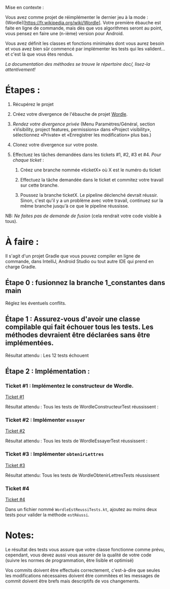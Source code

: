 Mise en contexte :

Vous avez comme projet de réimplémenter le dernier jeu à la mode : (Wordle)[https://fr.wikipedia.org/wiki/Wordle]. Votre première ébauche est faite en ligne de commande, mais dès que vos algorithmes seront au point, vous pensez en faire une (n-ième) version pour Android.

Vous avez définit les classes et fonctions minimales dont vous aurez besoin et vous avez bien sûr commencé par implémenter les tests qui les valident... et c'est là que vous êtes rendus. 

*La documentation des méthodes se trouve le répertoire doc/, lisez-la attentivement!*

# Étapes :

1. Récupérez le projet

2. Créez votre divergence de l'ébauche de projet
   [Wordle](https://git.dti.crosemont.quebec/420-g55-ro/wordle).

3. *Rendez votre divergence privée* (Menu Paramètres/Général, section «Visibility, project features, permissions» dans «Project visibility», sélectionnez «Private» et «Enregistrer les modification» plus bas.)

4. Clonez votre divergence sur votre poste.

5. Effectuez les tâches demandées dans les tickets #1, #2, #3 et #4. *Pour chaque ticket* :

    1. Créez une branche nommée «ticketX» où X est le numéro du ticket

    2. Effectuez la tâche demandée dans le ticket et commitez votre travail sur cette branche.

    3. Poussez la branche ticketX. Le pipeline déclenché devrait réussir. Sinon, c'est qu'il y a un problème avec votre travail, continuez sur la même branche jusqu'à ce que le pipeline réussisse.
    
NB: *Ne faites pas de demande de fusion* (cela rendrait votre code visible à tous).
   
# À faire :

Il s'agit d'un projet Gradle que vous pouvez compiler en ligne de commande, dans IntelliJ, Android Studio ou tout autre IDE qui prend en charge Gradle.

## Étape 0 : fusionnez la branche 1_constantes dans main

Réglez les éventuels conflits.

## Étape 1 : Assurez-vous d'avoir une classe compilable qui fait échouer tous les tests. Les méthodes devraient être déclarées sans être implémentées.

Résultat attendu : Les 12 tests échouent

## Étape 2 : Implémentation :

### Ticket #1 : Implémentez le constructeur de Wordle.

   [Ticket #1](https://git.dti.crosemont.quebec/420-g55-ro/wordle/-/issues/1)

Résultat attendu : Tous les tests de WordleConstructeurTest réussissent :

### Ticket #2 : Implémenter `essayer`

   [Ticket #2](https://git.dti.crosemont.quebec/420-g55-ro/wordle/-/issues/2)

Résultat attendu : Tous les tests de WordleEssayerTest réussissent :

### Ticket #3 : Implémenter `obtenirLettres`

   [Ticket #3](https://git.dti.crosemont.quebec/420-g55-ro/wordle/-/issues/3)

Résultat attendu: Tous les tests de WordleObtenirLettresTests réussissent
  
### Ticket #4

   [Ticket #4](https://git.dti.crosemont.quebec/420-g55-ro/wordle/-/issues/4)

Dans un fichier nommé `WordleEstReussiTests.kt`, ajoutez au moins deux tests pour valider la méthode `estRéussi`.

# Notes:

Le résultat des tests vous assure que votre classe fonctionne comme prévu, cependant, vous devez aussi vous assurer de la qualité de votre code (suivre les normes de programmation, être lisible et optimisé)

Vos commits doivent être effectués correctement, c'est-à-dire que seules les modifications nécessaires doivent être commitées et les messages de commit doivent être brefs mais descriptifs de vos changements.
